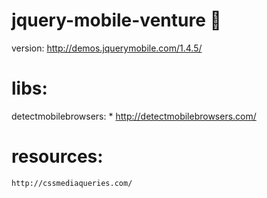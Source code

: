 # jquery-mobile-venture :rocket:

version: http://demos.jquerymobile.com/1.4.5/

# libs:
detectmobilebrowsers:
	* http://detectmobilebrowsers.com/

# resources:
	http://cssmediaqueries.com/
